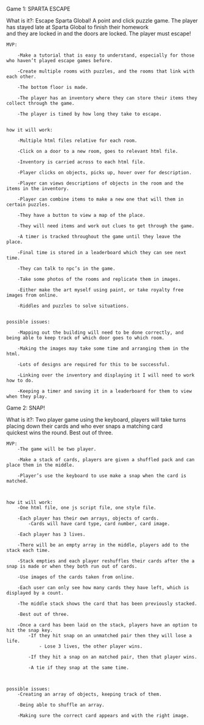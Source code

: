 Game 1: SPARTA ESCAPE

What is it?:
	Escape Sparta Global! A point and click puzzle game. The player has stayed late at Sparta Global to finish their homework 	
	and they are locked in and the doors are locked. The player must escape!

	MVP:

		-Make a tutorial that is easy to understand, especially for those who haven’t played escape games before.	

		-Create multiple rooms with puzzles, and the rooms that link with each other.

		-The bottom floor is made.
		
		-The player has an inventory where they can store their items they collect through the game.
		
		-The player is timed by how long they take to escape.
		
	
	how it will work:
		
		-Multiple html files relative for each room.
			
		-Click on a door to a new room, goes to relevant html file.
			
		-Inventory is carried across to each html file.
			
		-Player clicks on objects, picks up, hover over for description.

		-Player can views descriptions of objects in the room and the items in the inventory.

		-Player can combine items to make a new one that will them in certain puzzles.
			
		-They have a button to view a map of the place.
		
		-They will need items and work out clues to get through the game.
		
		-A timer is tracked throughout the game until they leave the place.
		
		-Final time is stored in a leaderboard which they can see next time.
			
		-They can talk to npc’s in the game.
		
		-Take some photos of the rooms and replicate them in images.
		
		-Either make the art myself using paint, or take royalty free images from online.

		-Riddles and puzzles to solve situations.


	possible issues:	

		-Mapping out the building will need to be done correctly, and being able to keep track of which door goes to which room.
	
		-Making the images may take some time and arranging them in the html.

		-Lots of designs are required for this to be successful.

		-Linking over the inventory and displaying it I will need to work how to do.

		-Keeping a timer and saving it in a leaderboard for them to view when they play.


Game 2: SNAP!

What is it?:
	Two player game using the keyboard, players will take turns placing down their cards and who ever snaps a matching card 	
	quickest wins the round. Best out of three.

	MVP:
		-The game will be two player.
		
		-Make a stack of cards, players are given a shuffled pack and can place them in the middle.

		-Player’s use the keyboard to use make a snap when the card is matched.


	
	how it will work:
		-One html file, one js script file, one style file.
		
		-Each player has their own arrays, objects of cards.
			-Cards will have card type, card number, card image.

		-Each player has 3 lives.
		
		-There will be an empty array in the middle, players add to the stack each time.

		-Stack empties and each player reshuffles their cards after the a snap is made or when they both run out of cards.

		-Use images of the cards taken from online.
		
		-Each user can only see how many cards they have left, which is displayed by a count.

		-The middle stack shows the card that has been previously stacked.

		-Best out of three.

		-Once a card has been laid on the stack, players have an option to hit the snap key.
			-If they hit snap on an unmatched pair then they will lose a life.
				- Lose 3 lives, the other player wins.

			-If they hit a snap on an matched pair, then that player wins.

			-A tie if they snap at the same time.

	
	
	possible issues:
		-Creating an array of objects, keeping track of them.
		
		-Being able to shuffle an array.

		-Making sure the correct card appears and with the right image.
		